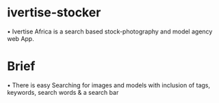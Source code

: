 # ivertise-stocker
• Ivertise Africa is a search based stock-photography and model agency web App.


# Brief
• There is easy Searching for images and models with inclusion of tags, keywords, search
words & a search bar 

